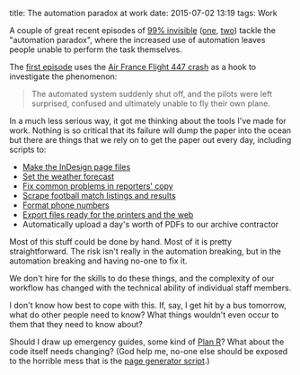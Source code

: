 title: The automation paradox at work
date: 2015-07-02 13:19
tags: Work

A couple of great recent episodes of [99% invisible][99pi] ([one][99pi_1], [two][99pi_2]) tackle the "automation paradox", where the increased use of automation leaves people unable to perform the task themselves.

[99pi]: http://99percentinvisible.org/
[99pi_1]: http://99percentinvisible.org/episode/children-of-the-magenta-automation-paradox-pt-1/
[99pi_2]: http://99percentinvisible.org/episode/johnnycab-automation-paradox-pt-2/

The [first episode][99pi_1] uses the [Air France Flight 447 crash][crash] as a hook to investigate the phenomenon:

> The automated system suddenly shut off, and the pilots were left surprised, confused and ultimately unable to fly their own plane.

[crash]: https://en.wikipedia.org/wiki/Air_France_Flight_447?wprov=sfti1

In a much less serious way, it got me thinking about the tools I've made for work. Nothing is so critical that its failure will dump the paper into the ocean but there are things that we rely on to get the paper out every day, including scripts to:

* [Make the InDesign page files][generators]
* [Set the weather forecast][weather]
* [Fix common problems in reporters' copy][cleaner]
* [Scrape football match listings and results][matches]
* [Format phone numbers][phone]
* [Export files ready for the printers and the web][pdf]
* Automatically upload a day's worth of PDFs to our archive contractor

[generators]: https://github.com/robjwells/feral-four
[weather]: https://bitbucket.org/robjwells/ms-python-weather/src/
[cleaner]: https://gist.github.com/robjwells/5032356
[matches]: https://bitbucket.org/robjwells/matchday/src
[phone]: https://gist.github.com/robjwells/d601a0aad80f487014d9
[pdf]: https://github.com/robjwells/ms-pdf-export

Most of this stuff could be done by hand. Most of it is pretty straightforward. The risk isn't really in the automation breaking, but in the automation breaking and having no-one to fix it.

We don't hire for the skills to do these things, and the complexity of our workflow has changed with the technical ability of individual staff members.

I don't know how best to cope with this. If, say, I get hit by a bus tomorrow, what do other people need to know? What things wouldn't even occur to them that they need to know about?

Should I draw up emergency guides, some kind of [Plan R][]? What about the code itself needs changing? (God help me, no-one else should be exposed to the horrible mess that is the [page generator script][generator-core].)

[Plan R]: https://upload.wikimedia.org/wikipedia/commons/f/fc/Dr._Strangelove_-_Wing_Attack_Plan_R.png
[generator-core]: https://github.com/robjwells/feral-four/blob/Illadelph/core.applescript
